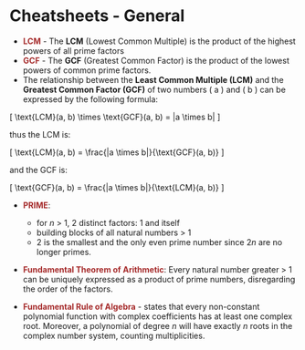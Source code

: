# Cheatsheets - General


- **<span style="color: brown; font-weight:bold; font-style: normal">LCM</span>** - The **LCM** (Lowest Common Multiple) is the product of the highest powers of all prime factors
- **<span style="color: brown; font-weight:bold; font-style: normal">GCF</span>** - The **GCF** (Greatest Common Factor) is the product of the lowest powers of common prime factors.
- The relationship between the **Least Common Multiple (LCM)** and the **Greatest Common Factor (GCF)** of two numbers \( a \) and \( b \) can be expressed by the following formula:

\[
\text{LCM}(a, b) \times \text{GCF}(a, b) = |a \times b|
\]

thus the LCM is:

\[
\text{LCM}(a, b) = \frac{|a \times b|}{\text{GCF}(a, b)}
\]

and the GCF is:

\[
\text{GCF}(a, b) = \frac{|a \times b|}{\text{LCM}(a, b)}
\]

- **<span style="color: brown; font-weight:bold; font-style: normal">PRIME</span>**:
    - for $n$ > 1, 2 distinct factors: 1 and itself
    - building blocks of all natural numbers > 1
    - 2 is the smallest and the only even prime number since $2n$ are no longer primes.

- **<span style="color: brown; font-weight:bold; font-style: normal">Fundamental Theorem of Arithmetic</span>**: Every natural number greater > 1 can be uniquely expressed as a product of prime numbers, disregarding the order of the factors.

- **<span style="color: brown; font-weight:bold; font-style: normal">Fundamental Rule of Algebra</span>** - states that every non-constant polynomial function with complex coefficients has at least one complex root. Moreover, a polynomial of degree $n$ will have exactly $n$ roots in the complex number system, counting multiplicities.
